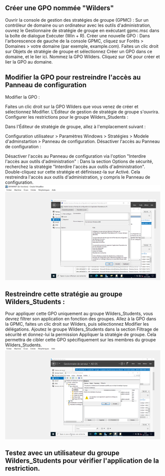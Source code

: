##  Créer une GPO nommée "Wilders"
Ouvrir la console de gestion des stratégies de groupe (GPMC) :
Sur un contrôleur de domaine ou un ordinateur avec les outils d'administration, ouvrez le Gestionnaire de stratégie de groupe en exécutant gpmc.msc dans la boîte de dialogue Exécuter (Win + R).
Créer une nouvelle GPO :
Dans l'arborescence de gauche de la console GPMC, cliquez sur Forêts > Domaines > votre domaine (par exemple, example.com).
Faites un clic droit sur Objets de stratégie de groupe et sélectionnez Créer un GPO dans ce domaine, et le lier ici.
Nommez la GPO Wilders.
Cliquez sur OK pour créer et lier la GPO au domaine.
## Modifier la GPO pour restreindre l'accès au Panneau de configuration
Modifier la GPO :

Faites un clic droit sur la GPO Wilders que vous venez de créer et sélectionnez Modifier.
L'Éditeur de gestion de stratégie de groupe s'ouvrira.
Configurer les restrictions pour le groupe Wilders_Students :

Dans l'Éditeur de stratégie de groupe, allez à l'emplacement suivant :

Configuration utilisateur > Paramètres Windows  > Stratégies > Modele d'adminstartion > Panneau de configuration.
Désactiver l'accès au Panneau de configuration :

Désactiver l'accès au Panneau de configuration via l'option "Interdire l'accès aux outils d'administration" :
Dans la section Options de sécurité, recherchez la stratégie "Interdire l'accès aux outils d'administration".
Double-cliquez sur cette stratégie et définissez-la sur Activé.
Cela restreindra l'accès aux outils d'administration, y compris le Panneau de configuration.
![Exemple d'image](https://github.com/AhmedNady90/devoir/blob/main/GPO1.PNG)
## Restreindre cette stratégie au groupe Wilders_Students :

Pour appliquer cette GPO uniquement au groupe Wilders_Students, vous devrez filtrer son application en fonction des groupes.
Allez à la GPO dans la GPMC, faites un clic droit sur Wilders, puis sélectionnez Modifier les délégations.
Ajoutez le groupe Wilders_Students dans la section Filtrage de sécurité et donnez-lui la permission Appliquer la stratégie de groupe.
Cela permettra de cibler cette GPO spécifiquement sur les membres du groupe Wilders_Students.
![Exemple d'image](https://github.com/AhmedNady90/devoir/blob/main/GPO2.PNG)
## Testez avec un utilisateur du groupe Wilders_Students pour vérifier l'application de la restriction.
